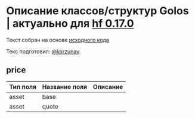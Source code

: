 # Описание классов/структур Golos | актуально для [hf 0.17.0](https://github.com/GolosChain/golos/releases/tag/v0.17.0)
Текст собран на основе [исходного кода](https://github.com/GolosChain/golos/tree/master/libraries/protocol/include/golos/protocol/asset.hpp)

Текс подготовил: [@korzunav](https://golos.io/@korzunav).

## price


|Тип поля|Название поля|Описание|
|--------|-------------|--------|
|asset|base||
|asset|quote||
